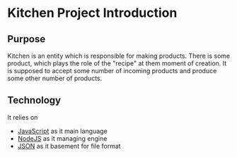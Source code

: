 # Kitchen Project Introduction

## Purpose

Kitchen is an entity which is responsible for making products. There is some product,
which plays the role of the "recipe" at them moment of creation. It is supposed
to accept some number of incoming products and produce some other number of products.

## Technology

It relies on
* [JavaScript](http://en.wikipedia.org/wiki/JavaScript) as it main language
* [NodeJS](http://nodejs.org) as it managing engine
* [JSON](http://www.json.org/) as it basement for file format